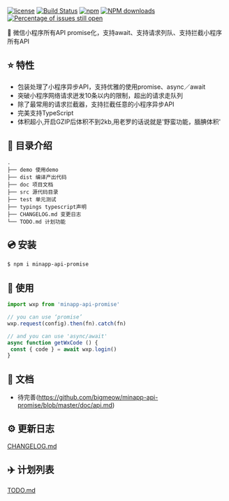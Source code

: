 [![license](https://img.shields.io/badge/license-MIT-blue.svg)](https://github.com/bigmeow/minapp-api-promise/blob/master/LICENSE)
[![Build Status](https://travis-ci.org/bigmeow/minapp-api-promise.svg?branch=master)](https://travis-ci.org/bigmeow/minapp-api-promise)
[![npm](https://img.shields.io/badge/npm-1.0.2-orange.svg)](https://www.npmjs.com/package/minapp-api-promise)
[![NPM downloads](http://img.shields.io/npm/dm/minapp-api-promise.svg?style=flat-square)](http://www.npmtrends.com/minapp-api-promise)
[![Percentage of issues still open](http://isitmaintained.com/badge/open/bigmeow/minapp-api-promise.svg)](http://isitmaintained.com/project/bigmeow/minapp-api-promise "Percentage of issues still open")

:hammer: 微信小程序所有API promise化，支持await、支持请求列队、支持拦截小程序所有API

## :star: 特性

- 包装处理了小程序异步API，支持优雅的使用promise、async／await
- 突破小程序网络请求迸发10条以内的限制，超出的请求走队列
- 除了最常用的请求拦截器，支持拦截任意的小程序异步API
- 完美支持TypeScript
- 体积超小,开启GZIP后体积不到2kb,用老罗的话说就是'野蛮功能，腼腆体积'


## :open_file_folder: 目录介绍

```
.
├── demo 使用demo
├── dist 编译产出代码
├── doc 项目文档
├── src 源代码目录
├── test 单元测试
├── typings typescript声明
├── CHANGELOG.md 变更日志
└── TODO.md 计划功能
```

## :cd: 安装

```bash
$ npm i minapp-api-promise
```

## :rocket: 使用

```js
import wxp from 'minapp-api-promise'

// you can use ‘promise’
wxp.request(config).then(fn).catch(fn)

// and you can use 'async/await'
async function getWxCode () {
 const { code } = await wxp.login()
}
```

## :bookmark_tabs: 文档
- 待完善(https://github.com/bigmeow/minapp-api-promise/blob/master/doc/api.md)

## :gear: 更新日志
[CHANGELOG.md](https://github.com/bigmeow/minapp-api-promise/blob/master/CHANGELOG.md)

## :airplane: 计划列表
[TODO.md](https://github.com/bigmeow/minapp-api-promise/blob/master/TODO.md)


